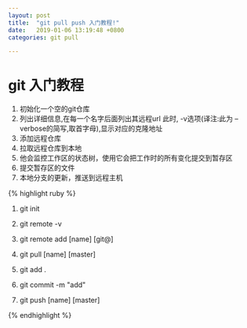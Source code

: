 ```yaml
---
layout: post
title:  "git pull push 入门教程!"
date:   2019-01-06 13:19:48 +0800
categories: git pull

---
```

# git 入门教程  #
1. 初始化一个空的git仓库
2. 列出详细信息,在每一个名字后面列出其远程url 此时, -v选项(译注:此为 –verbose的简写,取首字母),显示对应的克隆地址
3. 添加远程仓库
4. 拉取远程仓库到本地
5. 他会监控工作区的状态树，使用它会把工作时的所有变化提交到暂存区
6. 提交暂存区的文件
7. 本地分支的更新，推送到远程主机

{% highlight ruby %}
1. git init

2. git remote -v

3. git remote add [name] [git@]

4. git pull [name] [master]

5. git add .

6. git commit -m "add"

7. git push [name] [master]

{% endhighlight %}


